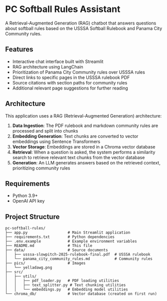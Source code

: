 # PC Softball Rules Assistant

A Retrieval-Augmented Generation (RAG) chatbot that answers questions about softball rules based on the USSSA Softball Rulebook and Panama City Community rules.

## Features

- Interactive chat interface built with Streamlit
- RAG architecture using LangChain
- Prioritization of Panama City Community rules over USSSA rules
- Direct links to specific pages in the USSSA rulebook PDF
- Source citations with section paths for community rules
- Additional relevant page suggestions for further reading

## Architecture

This application uses a RAG (Retrieval-Augmented Generation) architecture:

1. **Data Ingestion**: The PDF rulebook and markdown community rules are processed and split into chunks
2. **Embedding Generation**: Text chunks are converted to vector embeddings using Sentence Transformers
3. **Vector Storage**: Embeddings are stored in a Chroma vector database
4. **Retrieval**: When a question is asked, the system performs a similarity search to retrieve relevant text chunks from the vector database
5. **Generation**: An LLM generates answers based on the retrieved context, prioritizing community rules

## Requirements

- Python 3.9+
- OpenAI API key

## Project Structure

```
pc-softball-rules/
├── app.py                  # Main Streamlit application
├── requirements.txt        # Python dependencies
├── .env.example            # Example environment variables
├── README.md               # This file
├── data/                   # Source documents
│   ├── usssa-slowpitch-2025-rulebook-final.pdf  # USSSA rulebook
│   └── panama_city_community_rules.md           # Community rules
├── pics/                   # Images
│   └── yelladawg.png       
├── src/
│   ├── utils/
│   │   ├── pdf_loader.py   # PDF loading utilities
│   │   ├── text_splitter.py # Text chunking utilities
│   │   └── embeddings.py   # Embedding model utilities
└── chroma_db/              # Vector database (created on first run)
